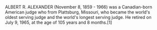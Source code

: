 ALBERT R. ALEXANDER (November 8, 1859 - 1966) was a Canadian-born American judge who from Plattsburg, Missouri, who became the world's oldest serving judge and the world's longest serving judge. He retired on July 9, 1965, at the age of 105 years and 8 months.[1]
